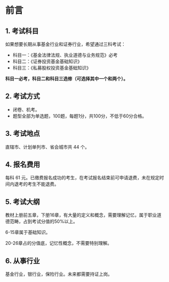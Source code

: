# 前言

## 1. 考试科目

如果想要长期从事基金行业和证券行业，希望通过三科考试：

- 科目一：《基金法律法规、执业道德与业务规范》必考
- 科目二：《证券投资基金基础知识》
- 科目三：《私募股权投资基金基础知识》

**科目一必考，科目二和科目三选修（可选择其中一个和两个）。**

## 2. 考试方式

- 闭卷、机考。
- 题型全部为单选题，100题，每题1分，共100分，不低于60分合格。

## 3. 考试地点

直辖市、计划单列市、省会城市共 44 个。

## 4. 报名费用

每科 61 元。已缴费报名成功的考生，在考试报名结束前可申请退费，未在规定时间内退考的考生不能退费。

## 5. 考试大纲

教材上册前五章，下册16章，有大量的定义和概念，需要理解记忆，属于职业道德范畴，占到考试分值的50%以上。

6-15章属于基础知识。

20-26章占的分值底，记忆性概念，不需要特别理解。

## 6. 从事行业

基金行业，银行业，保险行业。未来都需要持证上岗。